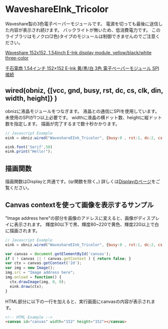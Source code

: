 # WaveshareEInk_Tricolor

Waveshare製の3色電子ペーパーモジュールです。
電源を切っても最後に送信した内容が表示され続けます。
バックライトが無いため、低消費電力です。
このライブラリはモノクロ(2色)タイプのモジュールは制御できませんのでご注意ください。

[Waveshare 152x152, 1.54inch E-Ink display module, yellow/black/white three-color](https://www.waveshare.com/1.54inch-e-paper-module-c.htm)

[千石電商 1.54インチ 152×152 E-Ink 黄/黒/白 3色 電子ペーパーモジュール SPI接続](https://www.sengoku.co.jp/mod/sgk_cart/detail.php?code=EEHD-58WR)

## wired(obniz,  {[vcc, gnd, busy, rst, dc, cs, clk, din, width, height]} )
obnizに液晶モジュールをつなぎます。
液晶との通信にSPIを使用しています。未使用のSPIが1つ以上必要です。
widthに液晶の横ドット数、heightに縦ドット数を指定します。
描画が完了するまで数十秒かかります。

```javascript
// Javascript Example
eink = obniz.wired("WaveshareEInk_Tricolor", {busy:0 , rst:1, dc:2, cs:3,  clk:4, din:5, gnd:6 , vcc:7 ,width:152, height:152});

eink.font('Serif',50)
eink.print("Hello!");
```

## 描画関数

描画関数はDisplayと共通です。(qr関数を除く。)
詳しくは[Displayのページ](https://obniz.io/doc/sdk/doc/display)をご覧ください。

## Canvas contextを使って画像を表示するサンプル
"Image address here"の部分を画像のアドレスに変えると、画像がディスプレイに表示されます。
輝度80以下で黒、輝度80~220で黄色、輝度220以上で白に描画されます。


```javascript
// Javascript Example
eink = obniz.wired("WaveshareEInk_Tricolor", {busy:0 , rst:1, dc:2, cs:3,  clk:4, din:5, gnd:6 , vcc:7 ,width:152, height:152});

var canvas = document.getElementById('canvas');
if ( ! canvas || ! canvas.getContext ) { return false; }
var ctx = canvas.getContext('2d');
var img = new Image();
img.src = "Image address here";
img.onload = function() {
  ctx.drawImage(img, 0, 0);
  eink.draw(ctx);
}
```
HTML部分に以下の一行を加えると、実行画面にcanvasの内容が表示されます。
```HTML
<!-- HTML Example -->
<canvas id="canvas" width="152" height="152"></canvas>
```
